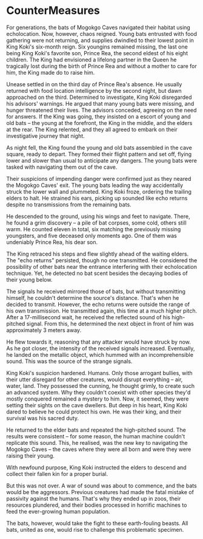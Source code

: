 # CounterMeasures

For generations, the bats of Mogokgo Caves navigated their habitat using echolocation. Now, however, chaos reigned. Young bats entrusted with food gathering were not returning, and supplies dwindled to their lowest point in King Koki's six-month reign. Six youngins remained missing, the last one being King Koki's favorite son, Prince Rea, the second eldest of his eight children. The King had envisioned a lifelong partner in the Queen he tragically lost during the birth of Prince Rea and without a mother to care for him, the King made do to raise him.

Unease settled in on the third day of Prince Rea's absence. He usually returned with food location intelligence by the second night, but dawn approached on the third. Determined to investigate, King Koki disregarded his advisors' warnings. He argued that many young bats were missing, and hunger threatened their lives. The advisors conceded, agreeing on the need for answers. If the King was going, they insisted on a escort of young and old bats – the young at the forefront, the King in the middle, and the elders at the rear. The King relented, and they all agreed to embark on their investigative journey that night.

As night fell, the King found the young and old bats assembled in the cave square, ready to depart. They formed their flight pattern and set off, flying lower and slower than usual to anticipate any dangers. The young bats were tasked with navigating them out of the cave.

Their suspicions of impending danger were confirmed just as they neared the Mogokgo Caves' exit. The young bats leading the way accidentally struck the lower wall and plummeted. King Koki froze, ordering the trailing elders to halt. He strained his ears, picking up sounded like echo returns despite no transmissions from the remaining bats.

He descended to the ground, using his wings and feet to navigate. There, he found a grim discovery – a pile of bat corpses, some cold, others still warm. He counted eleven in total, six matching the previously missing youngsters, and five deceased only moments ago. One of them was undeniably Prince Rea, his dear son.

The King retraced his steps and flew slightly ahead of the waiting elders. The "echo returns" persisted, though no one transmitted. He considered the possibility of other bats near the entrance interfering with their echolocation technique. Yet, he detected no bat scent besides the decaying bodies of their young below.

The signals he received mirrored those of bats, but without transmitting himself, he couldn't determine the source's distance. That's when he decided to transmit. However, the echo returns were outside the range of his own transmission. He transmitted again, this time at a much higher pitch. After a 17-millisecond wait, he received the reflected sound of his high-pitched signal. From this, he determined the next object in front of him was approximately 3 meters away.

He flew towards it, reasoning that any attacker would have struck by now. As he got closer, the intensity of the received signals increased. Eventually, he landed on the metallic object, which hummed with an incomprehensible sound. This was the source of the strange signals.

King Koki's suspicion hardened. Humans. Only those arrogant bullies, with their utter disregard for other creatures, would disrupt everything – air, water, land. They possessed the cunning, he thought grimly, to create such an advanced system. Why they couldn't coexist with other species they'd mostly conquered remained a mystery to him. Now, it seemed, they were setting their sights on the cave dwellers. But deep in his heart, King Koki dared to believe he could protect his own. He was their king, and their survival was his sacred duty.

He returned to the elder bats and repeated the high-pitched sound. The results were consistent – for some reason, the human machine couldn't replicate this sound. This, he realised, was the new key to navigating the Mogokgo Caves – the caves where they were all born and were they were raising their young.

With newfound purpose, King Koki instructed the elders to descend and collect their fallen kin for a proper burial.

But this was not over. A war of sound was about to commence, and the bats would be the aggressors. Previous creatures had made the fatal mistake of passivity against the humans. That's why they ended up in zoos, their resources plundered, and their bodies processed in horrific machines to feed the ever-growing human population.

The bats, however, would take the fight to these earth-fouling beasts. All bats, united as one, would rise to challenge this problematic specimen.
